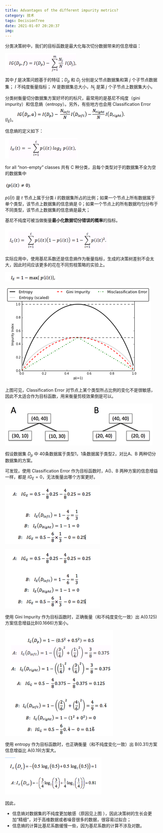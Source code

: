 ```yaml
---
title: Advantages of the different impurity metrics?
category: 技术
tags: DecisionTree
date: 2021-01-07 20:20:37
img:
---
```


分类决策树中，我们的目标函数是最大化每次切分数据带来的信息增益：

![](/images/information-gain-2021010701.png)

其中 $f$ 是决策问题基于的特征；$D_p$ 和 $D_j$ 分别是父节点数据集和第 $j$ 个子节点数据集； $I$ 不纯度衡量指标； $N$ 是数据集总大小，$N_j$ 是第 $j$ 个子节点上数据集大小。

分类树衡量切分数据集方案好坏的的标尺，最常用的是基尼不纯度（gini impurity）和信息熵（entropy）。另外，有些地方也会用 Classification Error ($I_E$)。
![](/images/information-gain-20210107.png)

信息熵的定义如下：

![](/images/entropy.202101071.png)


for all “non-empty” classes
共有 C 种分类，且每个类型对于的数据集不全为空的数据集中

![](/images/entropy.202101072.png)


$p(i|t)$ 是 $t$ 节点上属于分类 $i$ 的数据集所占的比例；如果一个节点上所有数据属于单个类型，该节点上数据集的信息熵是 0；如果一个节点上的所有数据均匀分布于不同类型，该节点上数据集的信息熵是最大；

基尼不纯度可被当做衡量**最小化数据切分错误的概率**的指标。


![](/images/gini-impurity.202001071.png)

实际应用中，使用基尼系数还是信息熵作为衡量指标，生成的决策树差别不会太大，因此时间应该更多的花在不同剪枝策略的实验上。

![](/images/error.202001071.png)

![](/images/overview-plot.20200107.png)

上图可见，Classification Error 对节点上某个类型所占比例的变化不是很敏感，因此不太适合作为目标函数，用来衡量剪枝效果倒是可以。

![](/images/split.20200107.png)

假设数据集 $D_p$ 中 40条数据属于类型1，1条数据属于类型2，对比A、B 两种切分数据集的方案。

可发现，使用 Classification Error 作为目标函数时，A()、B 两种方案的信息增益一样，都是 $IG_E = 0$，无法衡量出哪个方案更好。

![](/images/calc_1.png)

![](/images/calc_2.png)

使用 Gini Impurity 作为目标函数时，正确衡量（和不纯度变化一致）出 A(0.125)方案信息增益比B(0.1666)方案小。

![](/images/calc_3.png)

使用 entropy 作为目标函数时，也正确衡量（和不纯度变化一致）出 B(0.31)方案信息增益比 A(0.19)方案大。

![](/images/calc_5.png)

因此，
* 信息熵对数据集的不纯度更加敏感（原因见上图 ），因此决策树的生长会更加“精细”，对于高维数据或者噪音很多的数据，很容易过拟合；
* 信息熵的计算比基尼系数缓慢一些，因为基尼系数的计算不涉及对数。
